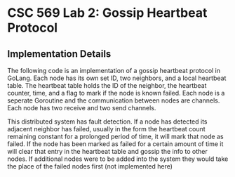 # CSC 569 Lab 2: Gossip Heartbeat Protocol

## Implementation Details
The following code is an implementation of a gossip heartbeat protocol in GoLang. Each node has its own set ID, two neighbors, and a local heartbeat table. The heartbeat table holds the ID of the neighbor, the heartbeat counter, time, and a flag to mark if the node is known failed. Each node is a seperate Goroutine and the communication between nodes are channels. Each node has two receive and two send channels.

This distributed system has fault detection. If a node has detected its adjacent neighbor has failed, usually in the form the heartbeat count remaining constant for a prolonged period of time, it will mark that node as failed. If the node has been marked as failed for a certain amount of time it will clear that entry in the heartbeat table and gossip the info to other nodes. If additional nodes were to be added into the system they would take the place of the failed nodes first (not implemented here)